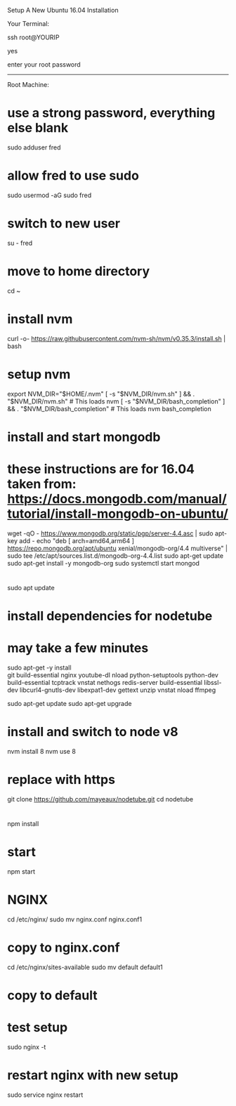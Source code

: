 Setup A New Ubuntu 16.04 Installation

Your Terminal:

ssh root@YOURIP

yes

enter your root password

---
Root Machine:

# use a strong password, everything else blank
sudo adduser fred

# allow fred to use sudo
sudo usermod -aG sudo fred

# switch to new user
su - fred

# move to home directory
cd ~

# install nvm
curl -o- https://raw.githubusercontent.com/nvm-sh/nvm/v0.35.3/install.sh | bash

# setup nvm
export NVM_DIR="$HOME/.nvm"
[ -s "$NVM_DIR/nvm.sh" ] && \. "$NVM_DIR/nvm.sh"  # This loads nvm
[ -s "$NVM_DIR/bash_completion" ] && \. "$NVM_DIR/bash_completion"  # This loads nvm bash_completion

# install and start mongodb
# these instructions are for 16.04 taken from: https://docs.mongodb.com/manual/tutorial/install-mongodb-on-ubuntu/
wget -qO - https://www.mongodb.org/static/pgp/server-4.4.asc | sudo apt-key add -
echo "deb [ arch=amd64,arm64 ] https://repo.mongodb.org/apt/ubuntu xenial/mongodb-org/4.4 multiverse" | sudo tee /etc/apt/sources.list.d/mongodb-org-4.4.list
sudo apt-get update
sudo apt-get install -y mongodb-org
sudo systemctl start mongod

#
sudo apt update

# install dependencies for nodetube
# may take a few minutes
sudo apt-get -y install \
    git build-essential nginx youtube-dl nload python-setuptools python-dev build-essential tcptrack  vnstat nethogs redis-server build-essential libssl-dev libcurl4-gnutls-dev libexpat1-dev gettext unzip vnstat nload ffmpeg


sudo apt-get update
sudo apt-get upgrade

# install and switch to node v8
nvm install 8
nvm use 8

# replace with https
git clone https://github.com/mayeaux/nodetube.git
cd nodetube

#
npm install

#  start
npm start





# NGINX

cd /etc/nginx/
sudo mv nginx.conf nginx.conf1
# copy to nginx.conf

cd /etc/nginx/sites-available
sudo mv default default1
# copy to default

# test setup
sudo nginx -t

# restart nginx with new setup
sudo service nginx restart





